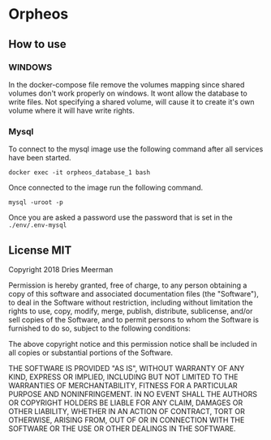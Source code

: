 # Orpheos

## How to use

### WINDOWS
In the docker-compose file remove the volumes mapping since shared volumes don't work properly on windows.
It wont allow the database to write files. Not specifying a shared volume, will cause it to create it's own volume where it will have write rights.

### Mysql
To connect to the mysql image use the following command after all services have been started.
``` shell
docker exec -it orpheos_database_1 bash
```
Once connected to the image run the following command.
```shell
mysql -uroot -p
```
Once you are asked a password use the password that is set in the `./env/.env-mysql`

## License MIT
Copyright 2018 Dries Meerman

Permission is hereby granted, free of charge, to any person obtaining a copy of this software and associated documentation files (the "Software"), to deal in the Software without restriction, including without limitation the rights to use, copy, modify, merge, publish, distribute, sublicense, and/or sell copies of the Software, and to permit persons to whom the Software is furnished to do so, subject to the following conditions:

The above copyright notice and this permission notice shall be included in all copies or substantial portions of the Software.

THE SOFTWARE IS PROVIDED "AS IS", WITHOUT WARRANTY OF ANY KIND, EXPRESS OR IMPLIED, INCLUDING BUT NOT LIMITED TO THE WARRANTIES OF MERCHANTABILITY, FITNESS FOR A PARTICULAR PURPOSE AND NONINFRINGEMENT. IN NO EVENT SHALL THE AUTHORS OR COPYRIGHT HOLDERS BE LIABLE FOR ANY CLAIM, DAMAGES OR OTHER LIABILITY, WHETHER IN AN ACTION OF CONTRACT, TORT OR OTHERWISE, ARISING FROM, OUT OF OR IN CONNECTION WITH THE SOFTWARE OR THE USE OR OTHER DEALINGS IN THE SOFTWARE.